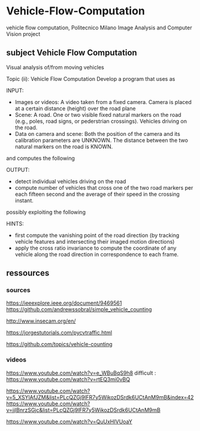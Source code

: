 # Vehicle-Flow-Computation
vehicle flow computation, Politecnico Milano Image Analysis and Computer Vision project

## subject Vehicle Flow Computation
Visual analysis of/from moving vehicles

Topic (ii): Vehicle Flow Computation
Develop a program that uses as

INPUT: 
* Images or videos: A video taken from a fixed camera. Camera is placed at a certain distance (height) over the road plane
* Scene: A road. One or two visible fixed natural markers on the road (e.g., poles,  road signs, or pederstrian crossings). Vehicles driving on the road.
* Data on camera and scene: Both the position of the camera and its calibration parameters are UNKNOWN. The distance between the two natural markers on the road is KNOWN.

 and computes the following

OUTPUT: 
* detect individual vehicles driving on the road
* compute number of vehicles that cross one of the two road markers per each fifteen second and the average of their speed in the crossing instant.

possibly exploiting the following

HINTS: 
* first compute the vanishing point of the road direction (by tracking vehicle features and intersecting their imaged motion directions)
* apply the cross ratio invariance to compute the coordinate of any vehicle along the road direction in correspondence to each frame. 

## ressources
### sources
https://ieeexplore.ieee.org/document/9469561
https://github.com/andrewssobral/simple_vehicle_counting

http://www.insecam.org/en/

https://jorgestutorials.com/pycvtraffic.html

https://github.com/topics/vehicle-counting

### videos
https://www.youtube.com/watch?v=e_WBuBqS9h8
difficult : https://www.youtube.com/watch?v=rtEQ3mi0vBQ

https://www.youtube.com/watch?v=5_XSYlAfJZM&list=PLcQZGj9lFR7y5WikozDSrdk6UCtAnM9mB&index=42
https://www.youtube.com/watch?v=jjlBnrzSGjc&list=PLcQZGj9lFR7y5WikozDSrdk6UCtAnM9mB

https://www.youtube.com/watch?v=QuUxHIVUoaY